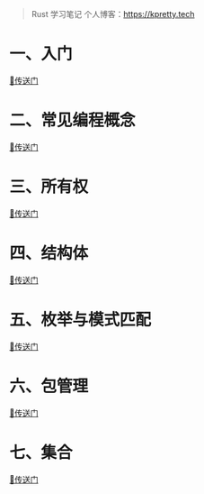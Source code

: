 > Rust 学习笔记
> 个人博客：https://kpretty.tech

# 一、入门
[🚀传送门](https://github.com/kpretty/notebook-rust/tree/master/guess)
# 二、常见编程概念
[🚀传送门](https://github.com/kpretty/notebook-rust/tree/master/concept)
# 三、所有权
[🚀传送门](https://github.com/kpretty/notebook-rust/tree/master/ownership)
# 四、结构体
[🚀传送门](https://github.com/kpretty/notebook-rust/tree/master/rust-struct)
# 五、枚举与模式匹配
[🚀传送门](https://github.com/kpretty/notebook-rust/tree/master/enum-match)
# 六、包管理
[🚀传送门](https://github.com/kpretty/notebook-rust/tree/master/package)
# 七、集合
[🚀传送门](https://github.com/kpretty/notebook-rust/tree/master/collection)